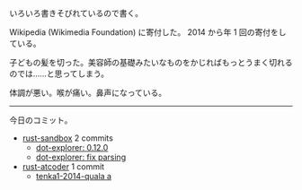 いろいろ書きそびれているので書く。

Wikipedia (Wikimedia Foundation) に寄付した。 2014 から年 1 回の寄付をしている。

子どもの髪を切った。美容師の基礎みたいなものをかじればもっとうまく切れるのでは……と思ってしまう。

体調が悪い。喉が痛い。鼻声になっている。

---

今日のコミット。

- [rust-sandbox](https://github.com/bouzuya/rust-sandbox) 2 commits
  - [dot-explorer: 0.12.0](https://github.com/bouzuya/rust-sandbox/commit/e7599e3917c7801fac7eb5f5a42577458dae1a16)
  - [dot-explorer: fix parsing](https://github.com/bouzuya/rust-sandbox/commit/b9c66ede99daba5b69f03a0ed8a8fbb3d6e6e0e9)
- [rust-atcoder](https://github.com/bouzuya/rust-atcoder) 1 commit
  - [tenka1-2014-quala a](https://github.com/bouzuya/rust-atcoder/commit/f488dd01d3479df7378abc6248b48b9c3a423aa0)

